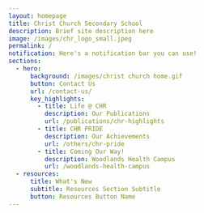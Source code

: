 ```yaml
---
layout: homepage
title: Christ Church Secondary School
description: Brief site description here
image: /images/chr_logo_small.jpeg
permalink: /
notification: Here's a notification bar you can use!
sections:
  - hero:
      background: /images/christ church home.gif
      button: Contact Us
      url: /contact-us/
      key_highlights:
        - title: Life @ CHR
          description: Our Publications
          url: /publications/chr-highlights
        - title: CHR PRIDE
          description: Our Achievements
          url: /others/chr-pride
        - title: Coming Our Way!
          description: Woodlands Health Campus
          url: /woodlands-health-campus
  - resources:
      title: What's New
      subtitle: Resources Section Subtitle
      button: Resources Button Name
---
```

